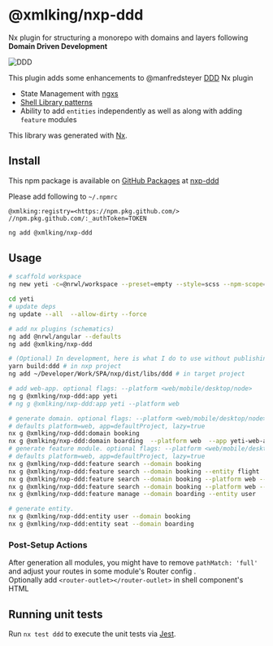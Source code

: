 # @xmlking/nxp-ddd

Nx plugin for structuring a monorepo with domains and layers following **Domain Driven Development**

![DDD](https://github.com/xmlking/nxp/raw/master/libs/ddd/ddd.png 'domain driven development')

This plugin adds some enhancements to @manfredsteyer [DDD](https://github.com/angular-architects/nx-ddd-plugin) Nx plugin

- State Management with [ngxs](https://www.ngxs.io/)
- [Shell Library patterns](https://indepth.dev/the-shell-library-patterns-with-nx-and-monorepo-architectures/)
- Ability to add `entities` independently as well as along with adding `feature` modules

This library was generated with [Nx](https://nx.dev).

## Install

This npm package is available on [GitHub Packages](https://help.github.com/en/packages/using-github-packages-with-your-projects-ecosystem/configuring-npm-for-use-with-github-packages) at [nxp-ddd](https://github.com/xmlking/nxp/packages/165973)

Please add following to `~/.npmrc`

```
@xmlking:registry=<https://npm.pkg.github.com/>
//npm.pkg.github.com/:_authToken=TOKEN
```

```bash
ng add @xmlking/nxp-ddd
```

## Usage

```bash
# scaffold workspace
ng new yeti -c=@nrwl/workspace --preset=empty --style=scss --npm-scope=yeti --app-name=yeti -v

cd yeti
# update deps
ng update --all  --allow-dirty --force

# add nx plugins (schematics)
ng add @nrwl/angular --defaults
ng add @xmlking/nxp-ddd

# (Optional) In development, here is what I do to use without publishing to NPM:
yarn build:ddd # in nxp project
ng add ~/Developer/Work/SPA/nxp/dist/libs/ddd # in target project

# add web-app. optional flags: --platform <web/mobile/desktop/node>
ng g @xmlking/nxp-ddd:app yeti
# ng g @xmlking/nxp-ddd:app yeti --platform web

# generate domain. optional flags: --platform <web/mobile/desktop/node>  --app <appName> --lazy <true/false>
# defaults platform=web, app=defaultProject, lazy=true
nx g @xmlking/nxp-ddd:domain booking
nx g @xmlking/nxp-ddd:domain boarding  --platform web  --app yeti-web-app
# generate feature module. optional flags: --platform <web/mobile/desktop/node> --lazy  --entity <entity>
# defaults platform=web, app=defaultProject, lazy=true
nx g @xmlking/nxp-ddd:feature search --domain booking
nx g @xmlking/nxp-ddd:feature search --domain booking --entity flight
nx g @xmlking/nxp-ddd:feature search --domain booking --platform web --lazy
nx g @xmlking/nxp-ddd:feature search --domain booking --platform web --lazy=false
nx g @xmlking/nxp-ddd:feature manage --domain boarding --entity user

# generate entity.
nx g @xmlking/nxp-ddd:entity user --domain booking
nx g @xmlking/nxp-ddd:entity seat --domain boarding
```

### Post-Setup Actions

After generation all modules, you might have to remove `pathMatch: 'full'` and adjust your routes in some module's Router config .<br/>
Optionally add `<router-outlet></router-outlet>` in shell component's HTML

## Running unit tests

Run `nx test ddd` to execute the unit tests via [Jest](https://jestjs.io).
